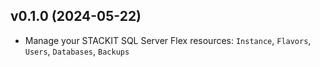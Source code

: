 ## v0.1.0 (2024-05-22)

- Manage your STACKIT SQL Server Flex resources:  `Instance`, `Flavors`, `Users`, `Databases`, `Backups`
